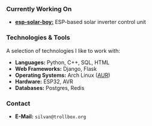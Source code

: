 ### Currently Working On

* [**esp-solar-boy:**](https://github.com/gsilvan/esp-solar-boy) ESP-based solar inverter control unit

### Technologies & Tools

A selection of technologies I like to work with:

* **Languages:** Python, C++, SQL, HTML
* **Web Frameworks:** Django, Flask
* **Operating Systems:** Arch Linux ([AUR](https://aur.archlinux.org/packages?SeB=m&K=silvan))
* **Hardware:** ESP32, AVR
* **Databases:** Postgres, Redis

### Contact

* **E-Mail:** `silvan@trollbox.org`
